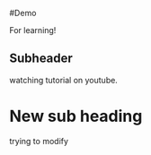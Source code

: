 #Demo


For learning!


## Subheader

watching tutorial on youtube.

# New sub heading
trying to modify